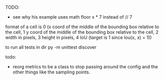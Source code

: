 TODO: 
- see why his example uses math floor x * 7 instead of // 7 



format of a cell is 
0        (x coord of the middle of the bounding box relative to the cell, 
1        y coord of the middle of the bounding box relative to the cell,
2        width in pixels, 
3        height in pixels, 
4        IoU (target is 1 since Iou(x, x) = 1))

to run all tests in dir py -m unittest discover



todo:
- reorg metrics to be a class to stop passing around the config and the other things like the sampling points.